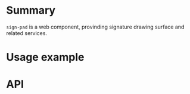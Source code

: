 # Summary

`sign-pad` is a web component, provinding signature drawing surface and related services.

# Usage example

# API